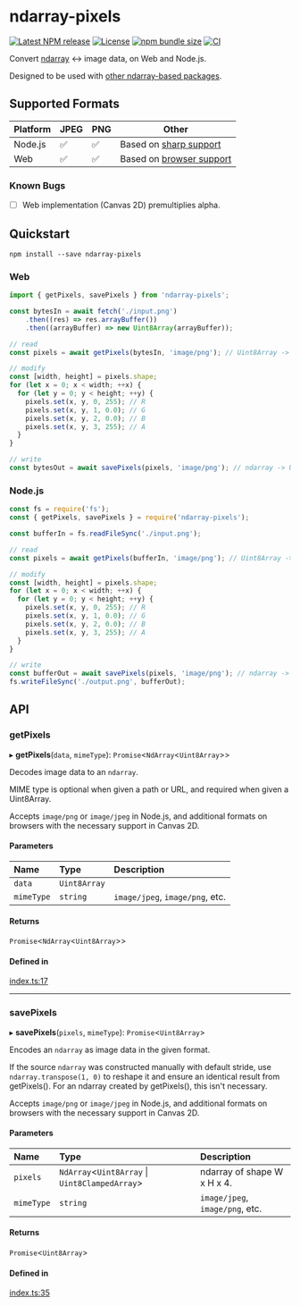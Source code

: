 # ndarray-pixels

[![Latest NPM release](https://img.shields.io/npm/v/ndarray-pixels.svg)](https://www.npmjs.com/package/ndarray-pixels)
[![License](https://img.shields.io/badge/license-MIT-007ec6.svg)](https://github.com/donmccurdy/ndarray-pixels/blob/main/LICENSE)
[![npm bundle size](https://img.shields.io/bundlephobia/minzip/ndarray-pixels)](https://bundlephobia.com/package/ndarray-pixels)
[![CI](https://github.com/donmccurdy/ndarray-pixels/workflows/CI/badge.svg?branch=main&event=push)](https://github.com/donmccurdy/ndarray-pixels/actions?query=workflow%3ACI)

Convert [ndarray](https://www.npmjs.com/package/ndarray) ↔ image data, on Web and Node.js.

Designed to be used with [other ndarray-based packages](http://scijs.net/packages/).

## Supported Formats

| Platform | JPEG | PNG | Other                                                                                                 |
|----------|------|-----|-------------------------------------------------------------------------------------------------------|
| Node.js  | ✅    | ✅   | Based on [sharp support](https://sharp.pixelplumbing.com/)                                            |
| Web      | ✅    | ✅   | Based on [browser support](https://developer.mozilla.org/en-US/docs/Web/API/HTMLCanvasElement/toBlob) |

### Known Bugs

- [ ] Web implementation (Canvas 2D) premultiplies alpha.

## Quickstart

```
npm install --save ndarray-pixels
```

### Web

```javascript
import { getPixels, savePixels } from 'ndarray-pixels';

const bytesIn = await fetch('./input.png')
    .then((res) => res.arrayBuffer())
    .then((arrayBuffer) => new Uint8Array(arrayBuffer));

// read
const pixels = await getPixels(bytesIn, 'image/png'); // Uint8Array -> ndarray

// modify
const [width, height] = pixels.shape;
for (let x = 0; x < width; ++x) {
  for (let y = 0; y < height; ++y) {
    pixels.set(x, y, 0, 255); // R
    pixels.set(x, y, 1, 0.0); // G
    pixels.set(x, y, 2, 0.0); // B
    pixels.set(x, y, 3, 255); // A
  }
}

// write
const bytesOut = await savePixels(pixels, 'image/png'); // ndarray -> Uint8Array
```


### Node.js

```javascript
const fs = require('fs');
const { getPixels, savePixels } = require('ndarray-pixels');

const bufferIn = fs.readFileSync('./input.png');

// read
const pixels = await getPixels(bufferIn, 'image/png'); // Uint8Array -> ndarray

// modify
const [width, height] = pixels.shape;
for (let x = 0; x < width; ++x) {
  for (let y = 0; y < height; ++y) {
    pixels.set(x, y, 0, 255); // R
    pixels.set(x, y, 1, 0.0); // G
    pixels.set(x, y, 2, 0.0); // B
    pixels.set(x, y, 3, 255); // A
  }
}

// write
const bufferOut = await savePixels(pixels, 'image/png'); // ndarray -> Uint8Array
fs.writeFileSync('./output.png', bufferOut);
```

## API

<!--- API BEGIN --->

### getPixels

▸ **getPixels**(`data`, `mimeType`): `Promise`\<`NdArray`\<`Uint8Array`\>\>

Decodes image data to an `ndarray`.

MIME type is optional when given a path or URL, and required when given a Uint8Array.

Accepts `image/png` or `image/jpeg` in Node.js, and additional formats on browsers with
the necessary support in Canvas 2D.

#### Parameters

| Name | Type | Description |
| :------ | :------ | :------ |
| `data` | `Uint8Array` |  |
| `mimeType` | `string` | `image/jpeg`, `image/png`, etc. |

#### Returns

`Promise`\<`NdArray`\<`Uint8Array`\>\>

#### Defined in

[index.ts:17](https://github.com/donmccurdy/ndarray-pixels/blob/cff6320c9bbc3295943525c25cecd4acdcc9e63b/src/index.ts#L17)

___

### savePixels

▸ **savePixels**(`pixels`, `mimeType`): `Promise`\<`Uint8Array`\>

Encodes an `ndarray` as image data in the given format.

If the source `ndarray` was constructed manually with default stride, use
`ndarray.transpose(1, 0)` to reshape it and ensure an identical result from getPixels(). For an
ndarray created by getPixels(), this isn't necessary.

Accepts `image/png` or `image/jpeg` in Node.js, and additional formats on browsers with
the necessary support in Canvas 2D.

#### Parameters

| Name | Type | Description |
| :------ | :------ | :------ |
| `pixels` | `NdArray`\<`Uint8Array` \| `Uint8ClampedArray`\> | ndarray of shape W x H x 4. |
| `mimeType` | `string` | `image/jpeg`, `image/png`, etc. |

#### Returns

`Promise`\<`Uint8Array`\>

#### Defined in

[index.ts:35](https://github.com/donmccurdy/ndarray-pixels/blob/cff6320c9bbc3295943525c25cecd4acdcc9e63b/src/index.ts#L35)
<!--- API END --->
